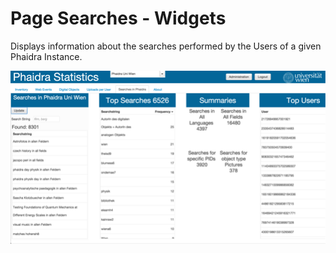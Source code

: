 # Page Searches - Widgets

Displays information about the searches performed by the Users of a given Phaidra Instance. 

![](searches.png)